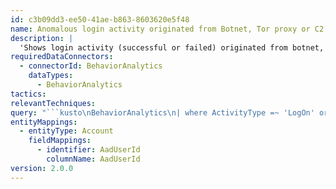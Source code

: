 ```yaml
---
id: c3b09dd3-ee50-41ae-b863-8603620e5f48
name: Anomalous login activity originated from Botnet, Tor proxy or C2
description: |
  'Shows login activity (successful or failed) originated from botnet, Tor proxy or C2, with at least one 'True' activity insight.'
requiredDataConnectors:
  - connectorId: BehaviorAnalytics
    dataTypes:
      - BehaviorAnalytics
tactics:
relevantTechniques:
query: "```kusto\nBehaviorAnalytics\n| where ActivityType =~ 'LogOn' or ActivityType =~ 'FailedLogOn'\n| where DevicesInsights.ThreatIntelIndicatorType =~ 'Botnet' \n  or DevicesInsights.ThreatIntelIndicatorType =~ 'C2' \n  or DevicesInsights.ThreatIntelIndicatorType =~ 'Proxy'\n| where ActivityInsights contains 'True'\n| extend AadUserId = UsersInsights.AccountObjectID\n| extend Account_0_AadUserId = AadUserId\n```"
entityMappings:
  - entityType: Account
    fieldMappings:
      - identifier: AadUserId
        columnName: AadUserId
version: 2.0.0
---
```


